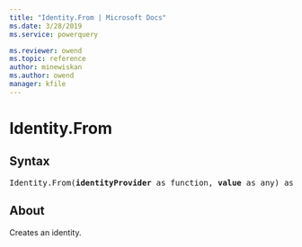 ```yaml
---
title: "Identity.From | Microsoft Docs"
ms.date: 3/28/2019
ms.service: powerquery

ms.reviewer: owend
ms.topic: reference
author: minewiskan
ms.author: owend
manager: kfile
---
```

# Identity.From

## Syntax

<pre>
Identity.From(<b>identityProvider</b> as function, <b>value</b> as any) as record
</pre>

## About  

Creates an identity.
